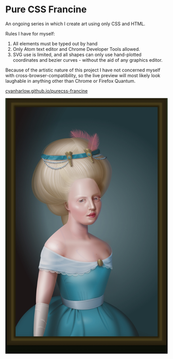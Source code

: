 # Pure CSS Francine

An ongoing series in which I create art using only CSS and HTML.

Rules I have for myself:

1. All elements must be typed out by hand
2. Only Atom text editor and Chrome Developer Tools allowed.
3. SVG use is limited, and all shapes can only use hand-plotted coordinates and bezier curves - without the aid of any graphics editor.

Because of the artistic nature of this project I have not concerned myself with cross-browser-compatibility, so the live preview will most likely look laughable in anything other than Chrome or Firefox Quantum.

[cyanharlow.github.io/purecss-francine](https://cyanharlow.github.io/purecss-francine/)

![alt text](https://raw.githubusercontent.com/cyanharlow/purecss-francine/master/preview.jpg)
